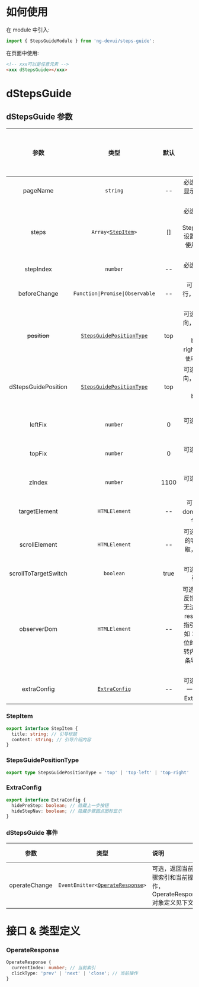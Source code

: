 # 如何使用

在 module 中引入:

```ts
import { StepsGuideModule } from 'ng-devui/steps-guide';
```

在页面中使用:

```html
<!-- xxx可以是任意元素 -->
<xxx dStepsGuide></xxx>
```

# dStepsGuide

## dStepsGuide 参数

|         参数         |                        类型                         | 默认 |                                                                         说明                                                                          | 跳转 Demo                       | 全局配置项 |
| :------------------: | :-------------------------------------------------: | :--: | :---------------------------------------------------------------------------------------------------------------------------------------------------: | :------------------------------ | ---------- |
|       pageName       |                      `string`                       |  --  |                                            必选，用于标识操作指引是否显示，一组操作指引序列建议使用相同值                                             | [基本用法](demo#basic-usage)    |
|        steps         |         `Array<`[`StepItem`](#stepitem)`>`          |  []  |                必选，操作指引步骤数组，如通过 StepsGuideService.setSteps 设置了操作指引步骤，则优先使用服务中的，StepItem 对象定义见下                | [基本用法](demo#basic-usage)    |
|      stepIndex       |                      `number`                       |  --  |                                                       必选，当前步骤在整个操作指引序列中的索引                                                        | [基本用法](demo#basic-usage)    |
|     beforeChange     |           `Function\|Promise\|Observable`           |  --  |                                            可选，在切换步骤时前置执行，返回 boolean 值决定是否显示当前步骤                                            | [基本用法](demo#basic-usage)    |
|     ~~position~~     | [`StepsGuidePositionType`](#stepsguidepositiontype) | top  | 可选，指引信息弹出的位置方向，可选值：top、top-left、top-right、bottom、bottom-left、bottom-right、left、right（`已废弃，请使用dStepsGuidePosition`） | [基本用法](demo#basic-usage)    |
| dStepsGuidePosition  | [`StepsGuidePositionType`](#stepsguidepositiontype) | top  |                    可选，指引信息弹出的位置方向，可选值：top、top-left、top-right、bottom、bottom-left、bottom-right、left、right                     | [基本用法](demo#basic-usage)    |
|       leftFix        |                      `number`                       |  0   |                                                             可选，用于修正指引信息的位置                                                              | [自定义位置](demo#custom-usage) |
|        topFix        |                      `number`                       |  0   |                                                             可选，用于修正指引信息的位置                                                              | [自定义位置](demo#custom-usage) |
|        zIndex        |                      `number`                       | 1100 |                                                           可选，用于调整指引信息的显示层级                                                            | [自定义位置](demo#custom-usage) |
|    targetElement     |                    `HTMLElement`                    |  --  |                                       可选，指引信息显示的目标 dom ，如果指定，不再使用指令所在的 dom 作为目标                                        | [自定义位置](demo#custom-usage) |
|    scrollElement     |                    `HTMLElement`                    |  --  |                                 可选，指引信息跟随滚动定位的容器 dom ，默认会自动获取，如果与预想 dom 不同时需要指定                                  |                                 |
| scrollToTargetSwitch |                      `boolean`                      | true |                                                    可选，是否自动滚动页面至指引信息显示的位置 dom                                                     | [基本用法](demo#basic-usage)    |
| observerDom | `HTMLElement` | -- | 可选，允许用户指定一个 dom 反馈页面变化。主要用于用户无法控制或判断的且不会触发 resize 事件的 dom 改变导致指引信息位置变化的情况，例如：指引信息绑定在 fixed 定位的头部菜单，页面随路由跳转内容变化会显示或隐藏滚动条导致头部菜单的 dom 位置发生变化 | [自定义位置](demo#custom-usage) |
| extraConfig | [`ExtraConfig`](#extraconfig) | -- | 可选，扩展配置，用于隐藏上一步按钮和步骤圆点图标，ExtraConfig 对象定义见下文 | [自定义位置](demo#custom-usage) |

### StepItem

```ts
export interface StepItem {
  title: string; // 引导标题
  content: string; // 引导介绍内容
}
```

### StepsGuidePositionType

```ts
export type StepsGuidePositionType = 'top' | 'top-left' | 'top-right' | 'bottom' | 'bottom-left' | 'bottom-right' | 'left' | 'right';
```

### ExtraConfig

```ts
export interface ExtraConfig {
  hidePreStep: boolean; // 隐藏上一步按钮
  hideStepNav: boolean; // 隐藏步骤圆点图标显示
}
```

### dStepsGuide 事件

|     参数      |                          类型                           | 说明                                                             | 跳转 Demo                    |
| :-----------: | :-----------------------------------------------------: | :--------------------------------------------------------------- | :--------------------------- |
| operateChange | `EventEmitter<`[`OperateResponse`](#operateresponse)`>` | 可选，返回当前步骤索引和当前操作，OperateResponse 对象定义见下文 | [基本用法](demo#basic-usage) |

# 接口 & 类型定义

### OperateResponse

```ts
OperateResponse {
  currentIndex: number; // 当前索引
  clickType: 'prev' | 'next' | 'close'; // 当前操作
}
```
